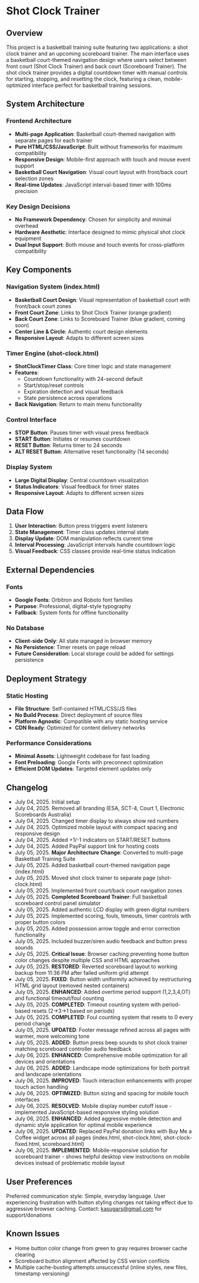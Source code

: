 # Shot Clock Trainer

## Overview

This project is a basketball training suite featuring two applications: a shot clock trainer and an upcoming scoreboard trainer. The main interface uses a basketball court-themed navigation design where users select between front court (Shot Clock Trainer) and back court (Scoreboard Trainer). The shot clock trainer provides a digital countdown timer with manual controls for starting, stopping, and resetting the clock, featuring a clean, mobile-optimized interface perfect for basketball training sessions.

## System Architecture

### Frontend Architecture
- **Multi-page Application**: Basketball court-themed navigation with separate pages for each trainer
- **Pure HTML/CSS/JavaScript**: Built without frameworks for maximum compatibility
- **Responsive Design**: Mobile-first approach with touch and mouse event support
- **Basketball Court Navigation**: Visual court layout with front/back court selection zones
- **Real-time Updates**: JavaScript interval-based timer with 100ms precision

### Key Design Decisions
- **No Framework Dependency**: Chosen for simplicity and minimal overhead
- **Hardware Aesthetic**: Interface designed to mimic physical shot clock equipment
- **Dual Input Support**: Both mouse and touch events for cross-platform compatibility

## Key Components

### Navigation System (index.html)
- **Basketball Court Design**: Visual representation of basketball court with front/back court zones
- **Front Court Zone**: Links to Shot Clock Trainer (orange gradient)
- **Back Court Zone**: Links to Scoreboard Trainer (blue gradient, coming soon)
- **Center Line & Circle**: Authentic court design elements
- **Responsive Layout**: Adapts to different screen sizes

### Timer Engine (shot-clock.html)
- **ShotClockTimer Class**: Core timer logic and state management
- **Features**: 
  - Countdown functionality with 24-second default
  - Start/stop/reset controls
  - Expiration detection and visual feedback
  - State persistence across operations
- **Back Navigation**: Return to main menu functionality

### Control Interface
- **STOP Button**: Pauses timer with visual press feedback
- **START Button**: Initiates or resumes countdown
- **RESET Button**: Returns timer to 24 seconds
- **ALT RESET Button**: Alternative reset functionality (14 seconds)

### Display System
- **Large Digital Display**: Central countdown visualization
- **Status Indicators**: Visual feedback for timer states
- **Responsive Layout**: Adapts to different screen sizes

## Data Flow

1. **User Interaction**: Button press triggers event listeners
2. **State Management**: Timer class updates internal state
3. **Display Update**: DOM manipulation reflects current time
4. **Interval Processing**: JavaScript intervals handle countdown logic
5. **Visual Feedback**: CSS classes provide real-time status indication

## External Dependencies

### Fonts
- **Google Fonts**: Orbitron and Roboto font families
- **Purpose**: Professional, digital-style typography
- **Fallback**: System fonts for offline functionality

### No Database
- **Client-side Only**: All state managed in browser memory
- **No Persistence**: Timer resets on page reload
- **Future Consideration**: Local storage could be added for settings persistence

## Deployment Strategy

### Static Hosting
- **File Structure**: Self-contained HTML/CSS/JS files
- **No Build Process**: Direct deployment of source files
- **Platform Agnostic**: Compatible with any static hosting service
- **CDN Ready**: Optimized for content delivery networks

### Performance Considerations
- **Minimal Assets**: Lightweight codebase for fast loading
- **Font Preloading**: Google Fonts with preconnect optimization
- **Efficient DOM Updates**: Targeted element updates only

## Changelog

- July 04, 2025. Initial setup
- July 04, 2025. Removed all branding (ESA, SCT-4, Court 1, Electronic Scoreboards Australia)
- July 04, 2025. Changed timer display to always show red numbers
- July 04, 2025. Optimized mobile layout with compact spacing and responsive design
- July 04, 2025. Added +1/-1 indicators on START/RESET buttons
- July 04, 2025. Added PayPal support link for hosting costs
- July 05, 2025. **Major Architecture Change**: Converted to multi-page Basketball Training Suite
- July 05, 2025. Added basketball court-themed navigation page (index.html)
- July 05, 2025. Moved shot clock trainer to separate page (shot-clock.html)
- July 05, 2025. Implemented front court/back court navigation zones
- July 05, 2025. **Completed Scoreboard Trainer**: Full basketball scoreboard control panel simulator
- July 05, 2025. Added authentic LCD display with green digital numbers
- July 05, 2025. Implemented scoring, fouls, timeouts, timer controls with proper button colors
- July 05, 2025. Added possession arrow toggle and error correction functionality
- July 05, 2025. Included buzzer/siren audio feedback and button press sounds
- July 05, 2025. **Critical Issue**: Browser caching preventing home button color changes despite multiple CSS and HTML approaches
- July 05, 2025. **RESTORED**: Reverted scoreboard layout to working backup from 11:36 PM after failed uniform grid attempt
- July 05, 2025. **FIXED**: Button width uniformity achieved by restructuring HTML grid layout (removed nested containers)
- July 05, 2025. **ENHANCED**: Added overtime period support (1,2,3,4,OT) and functional timeout/foul counting
- July 05, 2025. **COMPLETED**: Timeout counting system with period-based resets (2→3→1 based on periods)
- July 05, 2025. **COMPLETED**: Foul counting system that resets to 0 every period change
- July 05, 2025. **UPDATED**: Footer message refined across all pages with warmer, more welcoming tone
- July 05, 2025. **ADDED**: Button press beep sounds to shot clock trainer matching scoreboard controller audio feedback
- July 06, 2025. **ENHANCED**: Comprehensive mobile optimization for all devices and orientations
- July 06, 2025. **ADDED**: Landscape mode optimizations for both portrait and landscape orientations
- July 06, 2025. **IMPROVED**: Touch interaction enhancements with proper touch action handling
- July 06, 2025. **OPTIMIZED**: Button sizing and spacing for mobile touch interfaces
- July 06, 2025. **RESOLVED**: Mobile display number cutoff issue - implemented JavaScript-based responsive styling solution
- July 06, 2025. **ENHANCED**: Added aggressive mobile detection and dynamic style application for optimal mobile experience
- July 06, 2025. **UPDATED**: Replaced PayPal donation links with Buy Me a Coffee widget across all pages (index.html, shot-clock.html, shot-clock-fixed.html, scoreboard.html)
- July 06, 2025. **IMPLEMENTED**: Mobile-responsive solution for scoreboard trainer - shows helpful desktop view instructions on mobile devices instead of problematic mobile layout

## User Preferences

Preferred communication style: Simple, everyday language.
User experiencing frustration with button styling changes not taking effect due to aggressive browser caching.
Contact: kasugars@gmail.com for support/donations

## Known Issues

- Home button color change from green to gray requires browser cache clearing
- Scoreboard button alignment affected by CSS version conflicts  
- Multiple cache-busting attempts unsuccessful (inline styles, new files, timestamp versioning)